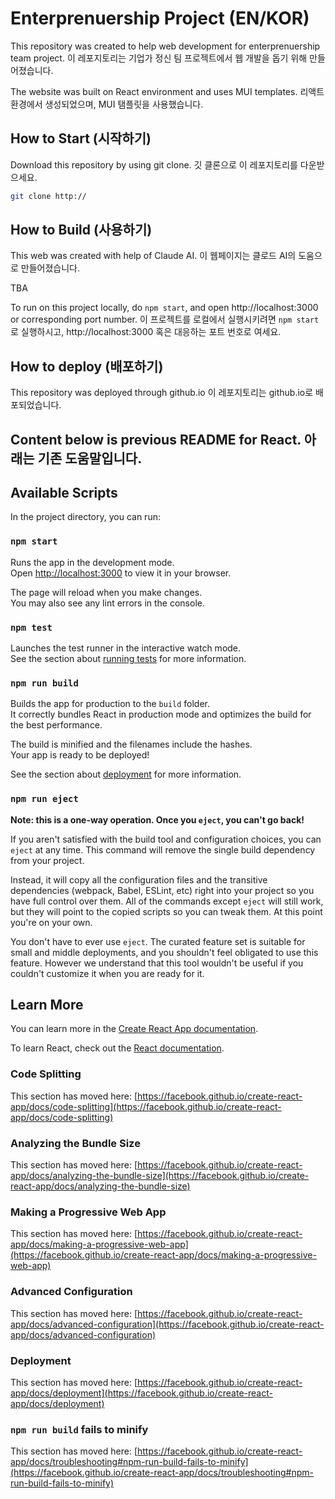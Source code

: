 # Enterprenuership Project (EN/KOR)

This repository was created to help web development for enterprenuership team project.
이 레포지토리는 기업가 정신 팀 프로젝트에서 웹 개발을 돕기 위해 만들어졌습니다.

The website was built on React environment and uses MUI templates.
리액트 환경에서 생성되었으며, MUI 탬플릿을 사용했습니다.

## How to Start (시작하기)

Download this repository by using git clone.
깃 클론으로 이 레포지토리를 다운받으세요.

```bash
git clone http://
```

## How to Build (사용하기)

This web was created with help of Claude AI.
이 웹페이지는 클로드 AI의 도움으로 만들어졌습니다.

TBA

To run on this project locally, do `npm start`,
and open http://localhost:3000 or corresponding port number.
이 프로젝트를 로컬에서 실행시키려면 `npm start`로 실행하시고,
http://localhost:3000 혹은 대응하는 포트 번호로 여세요.


## How to deploy (배포하기)

This repository was deployed through github.io
이 레포지토리는 github.io로 배포되었습니다.

Content below is previous README for React.
아래는 기존 도움말입니다.
---


## Available Scripts

In the project directory, you can run:

### `npm start`

Runs the app in the development mode.\
Open [http://localhost:3000](http://localhost:3000) to view it in your browser.

The page will reload when you make changes.\
You may also see any lint errors in the console.

### `npm test`

Launches the test runner in the interactive watch mode.\
See the section about [running tests](https://facebook.github.io/create-react-app/docs/running-tests) for more information.

### `npm run build`

Builds the app for production to the `build` folder.\
It correctly bundles React in production mode and optimizes the build for the best performance.

The build is minified and the filenames include the hashes.\
Your app is ready to be deployed!

See the section about [deployment](https://facebook.github.io/create-react-app/docs/deployment) for more information.

### `npm run eject`

**Note: this is a one-way operation. Once you `eject`, you can't go back!**

If you aren't satisfied with the build tool and configuration choices, you can `eject` at any time. This command will remove the single build dependency from your project.

Instead, it will copy all the configuration files and the transitive dependencies (webpack, Babel, ESLint, etc) right into your project so you have full control over them. All of the commands except `eject` will still work, but they will point to the copied scripts so you can tweak them. At this point you're on your own.

You don't have to ever use `eject`. The curated feature set is suitable for small and middle deployments, and you shouldn't feel obligated to use this feature. However we understand that this tool wouldn't be useful if you couldn't customize it when you are ready for it.

## Learn More

You can learn more in the [Create React App documentation](https://facebook.github.io/create-react-app/docs/getting-started).

To learn React, check out the [React documentation](https://reactjs.org/).

### Code Splitting

This section has moved here: [https://facebook.github.io/create-react-app/docs/code-splitting](https://facebook.github.io/create-react-app/docs/code-splitting)

### Analyzing the Bundle Size

This section has moved here: [https://facebook.github.io/create-react-app/docs/analyzing-the-bundle-size](https://facebook.github.io/create-react-app/docs/analyzing-the-bundle-size)

### Making a Progressive Web App

This section has moved here: [https://facebook.github.io/create-react-app/docs/making-a-progressive-web-app](https://facebook.github.io/create-react-app/docs/making-a-progressive-web-app)

### Advanced Configuration

This section has moved here: [https://facebook.github.io/create-react-app/docs/advanced-configuration](https://facebook.github.io/create-react-app/docs/advanced-configuration)

### Deployment

This section has moved here: [https://facebook.github.io/create-react-app/docs/deployment](https://facebook.github.io/create-react-app/docs/deployment)

### `npm run build` fails to minify

This section has moved here: [https://facebook.github.io/create-react-app/docs/troubleshooting#npm-run-build-fails-to-minify](https://facebook.github.io/create-react-app/docs/troubleshooting#npm-run-build-fails-to-minify)
